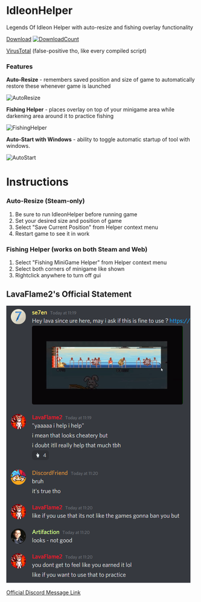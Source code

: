 # IdleonHelper
Legends Of Idleon Helper with auto-resize and fishing overlay functionality

[Download](https://github.com/se7enek/IdleonHelper/releases/tag/v.1.0.0)    [![DownloadCount](https://img.shields.io/github/downloads/se7enek/IdleonHelper/total.svg)](https://github.com/se7enek/IdleonHelper/releases/tag/v.1.0.0)

[VirusTotal](https://www.virustotal.com/gui/file/0f9c17bafcb61b6cfb7426aa52287ad433924dd3668db8676455a17d6b4f6081/detection) (false-positive tho, like every compiled script)


### Features


**Auto-Resize** - remembers saved position and size of game to automatically restore these whenever game is launched

![AutoResize](https://i.imgur.com/FMV2YOP.gif)

**Fishing Helper** - places overlay on top of your minigame area while darkening area around it to practice fishing

![FishingHelper](https://i.imgur.com/VzhVHag.gif)

**Auto-Start with Windows** - ability to toggle automatic startup of tool with windows.

![AutoStart](https://i.imgur.com/MyGHC6H.png)


# Instructions
### Auto-Resize (Steam-only)
1) Be sure to run IdleonHelper before running game
2) Set your desired size and position of game
3) Select "Save Current Position" from Helper context menu
4) Restart game to see it in work

### Fishing Helper (works on both Steam and Web)
1) Select "Fishing MiniGame Helper" from Helper context menu
2) Select both corners of minigame like shown
3) Rightclick anywhere to turn off gui


## LavaFlame2's Official Statement

![LavaStatement](https://github.com/se7enek/IdleonHelper/blob/main/LavaFlame2_Statement.png?raw=true)

[Official Discord Message Link](https://discord.com/channels/437797104786604034/738868424813445172/861536797221715968)
